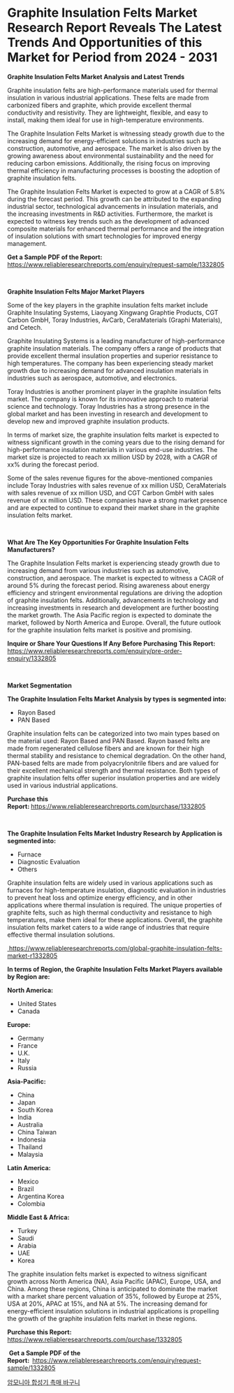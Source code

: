 <p><h1>Graphite Insulation Felts Market Research Report Reveals The Latest Trends And Opportunities of this Market for Period from 2024 - 2031</h1></p><p><strong>Graphite Insulation Felts Market Analysis and Latest Trends</strong></p>
<p><p>Graphite insulation felts are high-performance materials used for thermal insulation in various industrial applications. These felts are made from carbonized fibers and graphite, which provide excellent thermal conductivity and resistivity. They are lightweight, flexible, and easy to install, making them ideal for use in high-temperature environments.</p><p>The Graphite Insulation Felts Market is witnessing steady growth due to the increasing demand for energy-efficient solutions in industries such as construction, automotive, and aerospace. The market is also driven by the growing awareness about environmental sustainability and the need for reducing carbon emissions. Additionally, the rising focus on improving thermal efficiency in manufacturing processes is boosting the adoption of graphite insulation felts.</p><p>The Graphite Insulation Felts Market is expected to grow at a CAGR of 5.8% during the forecast period. This growth can be attributed to the expanding industrial sector, technological advancements in insulation materials, and the increasing investments in R&D activities. Furthermore, the market is expected to witness key trends such as the development of advanced composite materials for enhanced thermal performance and the integration of insulation solutions with smart technologies for improved energy management.</p></p>
<p><strong>Get a Sample PDF of the Report:&nbsp;</strong> <a href="https://www.reliableresearchreports.com/enquiry/request-sample/1332805">https://www.reliableresearchreports.com/enquiry/request-sample/1332805</a></p>
<p>&nbsp;</p>
<p><strong>Graphite Insulation Felts Major Market Players</strong></p>
<p><p>Some of the key players in the graphite insulation felts market include Graphite Insulating Systems, Liaoyang Xingwang Graphtie Products, CGT Carbon GmbH, Toray Industries, AvCarb, CeraMaterials (Graphi Materials), and Cetech. </p><p>Graphite Insulating Systems is a leading manufacturer of high-performance graphite insulation materials. The company offers a range of products that provide excellent thermal insulation properties and superior resistance to high temperatures. The company has been experiencing steady market growth due to increasing demand for advanced insulation materials in industries such as aerospace, automotive, and electronics.</p><p>Toray Industries is another prominent player in the graphite insulation felts market. The company is known for its innovative approach to material science and technology. Toray Industries has a strong presence in the global market and has been investing in research and development to develop new and improved graphite insulation products.</p><p>In terms of market size, the graphite insulation felts market is expected to witness significant growth in the coming years due to the rising demand for high-performance insulation materials in various end-use industries. The market size is projected to reach xx million USD by 2028, with a CAGR of xx% during the forecast period.</p><p>Some of the sales revenue figures for the above-mentioned companies include Toray Industries with sales revenue of xx million USD, CeraMaterials with sales revenue of xx million USD, and CGT Carbon GmbH with sales revenue of xx million USD. These companies have a strong market presence and are expected to continue to expand their market share in the graphite insulation felts market.</p></p>
<p>&nbsp;</p>
<p><strong>What Are The Key Opportunities For Graphite Insulation Felts Manufacturers?</strong></p>
<p><p>The Graphite Insulation Felts market is experiencing steady growth due to increasing demand from various industries such as automotive, construction, and aerospace. The market is expected to witness a CAGR of around 5% during the forecast period. Rising awareness about energy efficiency and stringent environmental regulations are driving the adoption of graphite insulation felts. Additionally, advancements in technology and increasing investments in research and development are further boosting the market growth. The Asia Pacific region is expected to dominate the market, followed by North America and Europe. Overall, the future outlook for the graphite insulation felts market is positive and promising.</p></p>
<p><strong>Inquire or Share Your Questions If Any Before Purchasing This Report:</strong> <a href="https://www.reliableresearchreports.com/enquiry/pre-order-enquiry/1332805">https://www.reliableresearchreports.com/enquiry/pre-order-enquiry/1332805</a></p>
<p>&nbsp;</p>
<p><strong>Market Segmentation</strong></p>
<p><strong>The Graphite Insulation Felts Market Analysis by types is segmented into:</strong></p>
<p><ul><li>Rayon Based</li><li>PAN Based</li></ul></p>
<p><p>Graphite insulation felts can be categorized into two main types based on the material used: Rayon Based and PAN Based. Rayon based felts are made from regenerated cellulose fibers and are known for their high thermal stability and resistance to chemical degradation. On the other hand, PAN-based felts are made from polyacrylonitrile fibers and are valued for their excellent mechanical strength and thermal resistance. Both types of graphite insulation felts offer superior insulation properties and are widely used in various industrial applications.</p></p>
<p><strong>Purchase this Report:&nbsp;</strong><a href="https://www.reliableresearchreports.com/purchase/1332805">https://www.reliableresearchreports.com/purchase/1332805</a></p>
<p>&nbsp;</p>
<p><strong>The Graphite Insulation Felts Market Industry Research by Application is segmented into:</strong></p>
<p><ul><li>Furnace</li><li>Diagnostic Evaluation</li><li>Others</li></ul></p>
<p><p>Graphite insulation felts are widely used in various applications such as furnaces for high-temperature insulation, diagnostic evaluation in industries to prevent heat loss and optimize energy efficiency, and in other applications where thermal insulation is required. The unique properties of graphite felts, such as high thermal conductivity and resistance to high temperatures, make them ideal for these applications. Overall, the graphite insulation felts market caters to a wide range of industries that require effective thermal insulation solutions.</p></p>
<p><a href="https://www.reliableresearchreports.com/global-graphite-insulation-felts-market-r1332805">&nbsp;https://www.reliableresearchreports.com/global-graphite-insulation-felts-market-r1332805</a></p>
<p><strong>In terms of Region, the Graphite Insulation Felts Market Players available by Region are:</strong></p>
<p>
    <p> <strong> North America: </strong>
        <ul>
            <li>United States</li>
            <li>Canada</li>
        </ul>
        </p> 
    <p> <strong> Europe: </strong>
        <ul>
            <li>Germany</li>
            <li>France</li>
            <li>U.K.</li>
            <li>Italy</li>
            <li>Russia</li>
        </ul>
        </p> 
    <p> <strong> Asia-Pacific: </strong>
        <ul>
            <li>China</li>
            <li>Japan</li>
            <li>South Korea</li>
            <li>India</li>
            <li>Australia</li>
            <li>China Taiwan</li>
            <li>Indonesia</li>
            <li>Thailand</li>
            <li>Malaysia</li>
        </ul>
        </p> 
    <p> <strong> Latin America: </strong>
        <ul>
            <li>Mexico</li>
            <li>Brazil</li>
            <li>Argentina Korea</li>
            <li>Colombia</li>
        </ul>
        </p> 
    <p> <strong> Middle East & Africa: </strong>
        <ul>
            <li>Turkey</li>
            <li>Saudi</li>
            <li>Arabia</li>
            <li>UAE</li>
            <li>Korea</li>
        </ul>
    </p>
    </p>
<p><p>The graphite insulation felts market is expected to witness significant growth across North America (NA), Asia Pacific (APAC), Europe, USA, and China. Among these regions, China is anticipated to dominate the market with a market share percent valuation of 35%, followed by Europe at 25%, USA at 20%, APAC at 15%, and NA at 5%. The increasing demand for energy-efficient insulation solutions in industrial applications is propelling the growth of the graphite insulation felts market in these regions.</p></p>
<p><strong>Purchase this Report: </strong><a href="https://www.reliableresearchreports.com/purchase/1332805">https://www.reliableresearchreports.com/purchase/1332805</a></p>
<p>&nbsp;<strong>Get a Sample PDF of the Report:&nbsp;&nbsp;</strong><a href="https://www.reliableresearchreports.com/enquiry/request-sample/1332805">https://www.reliableresearchreports.com/enquiry/request-sample/1332805</a></p>
<p><strong></strong></p>
<p><p><a href="https://github.com/WilburKihn5676/Market-Research-Report-List-2/blob/main/179374092533.md">암모니아 합성기 촉매 바구니</a></p></p>